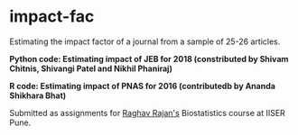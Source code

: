 # impact-fac

Estimating the impact factor of a journal from a sample of 25-26 articles.

**Python code: Estimating impact of JEB for 2018 (constributed by Shivam Chitnis, Shivangi Patel and Nikhil Phaniraj)**

**R code: Estimating impact of PNAS for 2016 (contributedb by Ananda Shikhara Bhat)**

Submitted as assignments for [Raghav Rajan's](https://raghavrajan.wixsite.com/rajanlab) Biostatistics course at IISER Pune.
